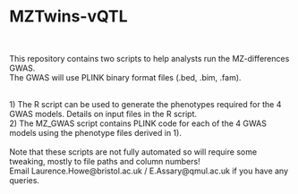 # MZTwins-vQTL
<br>

This repository contains two scripts to help analysts run the MZ-differences GWAS.
<br>
The GWAS will use PLINK binary format files (.bed, .bim, .fam).

<br>
1) The R script can be used to generate the phenotypes required for the 4 GWAS models. Details on input files in the R script.
<br>
2) The MZ_GWAS script contains PLINK code for each of the 4 GWAS models using the phenotype files derived in 1).

<br>
<br>
Note that these scripts are not fully automated so will require some tweaking, mostly to file paths and column numbers!
<br>
Email Laurence.Howe@bristol.ac.uk / E.Assary@qmul.ac.uk if you have any queries.
